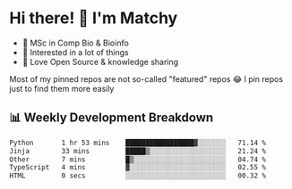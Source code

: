 # Hi there! 👋 I'm Matchy

- 🧬 MSc in Comp Bio & Bioinfo
- 🎈 Interested in a lot of things
- 💜 Love Open Source & knowledge sharing

Most of my pinned repos are not so-called "featured" repos 😂 I pin repos just to find them more easily

## 📊 Weekly Development Breakdown

<!--START_SECTION:waka-->

```txt
Python       1 hr 53 mins    █████████████████▓░░░░░░░   71.14 %
Jinja        33 mins         █████▒░░░░░░░░░░░░░░░░░░░   21.24 %
Other        7 mins          █▒░░░░░░░░░░░░░░░░░░░░░░░   04.74 %
TypeScript   4 mins          ▓░░░░░░░░░░░░░░░░░░░░░░░░   02.55 %
HTML         0 secs          ░░░░░░░░░░░░░░░░░░░░░░░░░   00.32 %
```

<!--END_SECTION:waka-->
